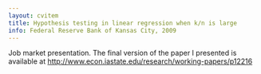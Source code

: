 ```yaml
---
layout: cvitem
title: Hypothesis testing in linear regression when k/n is large
info: Federal Reserve Bank of Kansas City, 2009
---
```

Job market presentation.  The final version of the paper I presented is available at
<http://www.econ.iastate.edu/research/working-papers/p12216>

<!--  LocalWords:  cvitem dbframe SQL DBI noweb rw tord backend noweb's totex
 -->
<!--  LocalWords:  GPL
 -->
